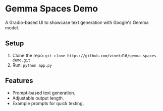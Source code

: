 # Gemma Spaces Demo
A Gradio-based UI to showcase text generation with Google's Gemma model.

## Setup
1. Clone the repo: `git clone https://github.com/vivekd16/gemma-spaces-demo.git`
2. Run: `python app.py`

## Features
- Prompt-based text generation.
- Adjustable output length.
- Example prompts for quick testing.
